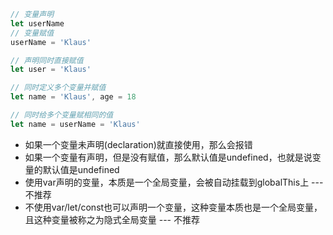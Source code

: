 ```js
// 变量声明
let userName
// 变量赋值
userName = 'Klaus'

// 声明同时直接赋值
let user = 'Klaus'

// 同时定义多个变量并赋值
let name = 'Klaus', age = 18

// 同时给多个变量赋相同的值
let name = userName = 'Klaus'
```

+ 如果一个变量未声明(declaration)就直接使用，那么会报错
+ 如果一个变量有声明，但是没有赋值，那么默认值是undefined，也就是说变量的默认值是undefined
+ 使用var声明的变量，本质是一个全局变量，会被自动挂载到globalThis上 --- 不推荐
+ 不使用var/let/const也可以声明一个变量，这种变量本质也是一个全局变量，且这种变量被称之为隐式全局变量 --- 不推荐

